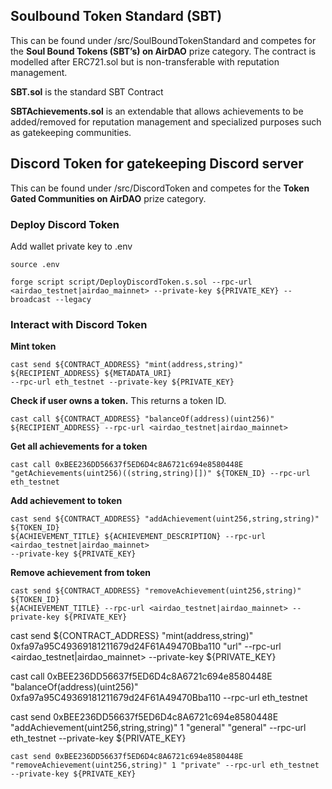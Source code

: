 ## Soulbound Token Standard (SBT)
This can be found under /src/SoulBoundTokenStandard and competes for the **Soul Bound Tokens (SBT’s) on AirDAO** prize category. The contract is modelled after ERC721.sol but is non-transferable with reputation management.

**SBT.sol** is the standard SBT Contract  

**SBTAchievements.sol** is an extendable that allows achievements to be added/removed for reputation management and specialized purposes such as gatekeeping communities.

## Discord Token for gatekeeping Discord server
This can be found under /src/DiscordToken and competes for the **Token Gated Communities on AirDAO** prize category.  

### Deploy Discord Token

Add wallet private key to .env

```
source .env

forge script script/DeployDiscordToken.s.sol --rpc-url <airdao_testnet|airdao_mainnet> --private-key ${PRIVATE_KEY} --broadcast --legacy
```

### Interact with Discord Token

**Mint token**
```
cast send ${CONTRACT_ADDRESS} "mint(address,string)" ${RECIPIENT_ADDRESS} ${METADATA_URI}
--rpc-url eth_testnet --private-key ${PRIVATE_KEY}  
```

**Check if user owns a token.** This returns a token ID.  
```
cast call ${CONTRACT_ADDRESS} "balanceOf(address)(uint256)" 
${RECIPIENT_ADDRESS} --rpc-url <airdao_testnet|airdao_mainnet>
```

**Get all achievements for a token**
```
cast call 0xBEE236DD56637f5ED6D4c8A6721c694e8580448E "getAchievements(uint256)((string,string)[])" ${TOKEN_ID} --rpc-url eth_testnet
```

**Add achievement to token**
```
cast send ${CONTRACT_ADDRESS} "addAchievement(uint256,string,string)" ${TOKEN_ID} 
${ACHIEVEMENT_TITLE} ${ACHIEVEMENT_DESCRIPTION} --rpc-url <airdao_testnet|airdao_mainnet>
--private-key ${PRIVATE_KEY}
```

**Remove achievement from token**
```
cast send ${CONTRACT_ADDRESS} "removeAchievement(uint256,string)" ${TOKEN_ID} 
${ACHIEVEMENT_TITLE} --rpc-url <airdao_testnet|airdao_mainnet> --private-key ${PRIVATE_KEY}
```

cast send ${CONTRACT_ADDRESS} "mint(address,string)" 0xfa97a95C49369181211679d24F61A49470Bba110 "url" --rpc-url <airdao_testnet|airdao_mainnet> --private-key ${PRIVATE_KEY}

cast call 0xBEE236DD56637f5ED6D4c8A6721c694e8580448E "balanceOf(address)(uint256)" 0xfa97a95C49369181211679d24F61A49470Bba110 --rpc-url eth_testnet

cast send 0xBEE236DD56637f5ED6D4c8A6721c694e8580448E "addAchievement(uint256,string,string)" 1 "general" "general" --rpc-url eth_testnet --private-key ${PRIVATE_KEY}
```
cast send 0xBEE236DD56637f5ED6D4c8A6721c694e8580448E "removeAchievement(uint256,string)" 1 "private" --rpc-url eth_testnet --private-key ${PRIVATE_KEY}